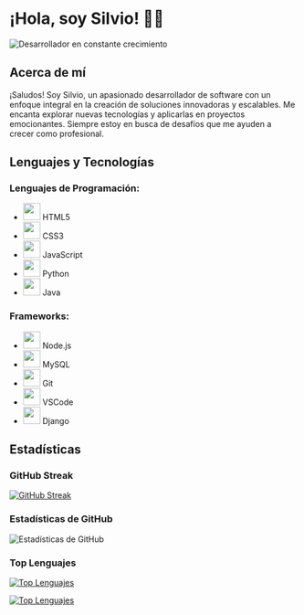 # ¡Hola, soy Silvio! 👨‍💻

![Desarrollador en constante crecimiento](https://media.giphy.com/media/xT9IgzoKnwFNmISR8I/giphy.gif)

## Acerca de mí
¡Saludos! Soy Silvio, un apasionado desarrollador de software con un enfoque integral en la creación de soluciones innovadoras y escalables. Me encanta explorar nuevas tecnologías y aplicarlas en proyectos emocionantes. Siempre estoy en busca de desafíos que me ayuden a crecer como profesional.

## Lenguajes y Tecnologías
### Lenguajes de Programación:
- <img src="https://img.icons8.com/color/48/000000/html-5--v1.png" width="30"/> HTML5
- <img src="https://img.icons8.com/color/48/000000/css3.png" width="30"/> CSS3
- <img src="https://img.icons8.com/color/48/000000/javascript--v2.png" width="30"/> JavaScript
- <img src="https://img.icons8.com/color/48/000000/python--v2.png" width="30"/> Python
- <img src="https://img.icons8.com/color/48/000000/java-coffee-cup-logo--v2.png" width="30"/> Java

### Frameworks:
- <img src="https://img.icons8.com/color/48/000000/nodejs.png" width="30"/> Node.js
- <img src="https://img.icons8.com/color/48/000000/mysql-logo.png" width="30"/> MySQL
- <img src="https://img.icons8.com/color/48/000000/git.png" width="30"/> Git
- <img src="https://img.icons8.com/color/48/000000/visual-studio-code-2019.png" width="30"/> VSCode
- <img src="https://img.icons8.com/color/48/000000/django.png" width="30"/> Django

## Estadísticas
### GitHub Streak
[![GitHub Streak](https://github-readme-streak-stats.herokuapp.com?user=msilvio12&theme=vue-dark&date_format=M%20j%5B%2C%20Y%5D)](https://git.io/streak-stats)

### Estadísticas de GitHub
![Estadísticas de GitHub](https://github-readme-stats.vercel.app/api?username=msilvio12&show_icons=true&theme=dark)

### Top Lenguajes
[![Top Lenguajes](https://github-readme-stats.vercel.app/api/top-langs/?username=msilvio12&hide_progress=true)](https://github.com/msilvio12/github-readme-stats)

[![Top Lenguajes](https://github-readme-stats.vercel.app/api/top-langs/?username=msilvio12&layout=compact)](https://github.com/msilvio12/github-readme-stats)

